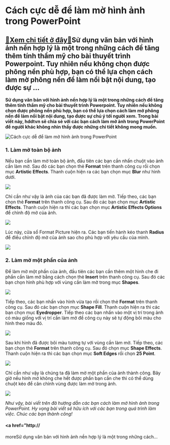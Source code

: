 Cách cực dễ để làm mờ hình ảnh trong PowerPoint
===============================================

[:gift:Xem chi tiết ở đây:gift:](https://hddtvn.com/cach-cuc-de-de-lam-mo-hinh-anh-trong-powerpoint/)Sử dụng văn bản với hình ảnh nền hợp lý là một trong những cách để tăng thêm tính thẩm mỹ cho bài thuyết trình Powerpoint. Tuy nhiên nếu không chọn được phông nền phù hợp, bạn có thể lựa chọn cách làm mờ phông nền để làm nổi bật nội dung, tạo được sự …
------------------------------------------------------------------------------------------------------------------------------------------------------------------------------------------------------------------------------------------------------------

**Sử dụng văn bản với hình ảnh nền hợp lý là một trong những cách để tăng thêm tính thẩm mỹ cho bài thuyết trình Powerpoint. Tuy nhiên nếu không chọn được phông nền phù hợp, bạn có thể lựa chọn cách làm mờ phông nền để làm nổi bật nội dung, tạo được sự chú ý tới người xem. Trong bài viết này, hddtvn sẽ chia sẻ với các bạn cách làm mờ ảnh trong PowerPoint để người khác không nhìn thấy được những chi tiết không mong muốn.**


![Cách cực dễ để làm mờ hình ảnh trong PowerPoint](https://hddtvn.com/wp-content/uploads/2021/01/lam-mo-anh.jpg "Cách cực dễ để làm mờ hình ảnh trong PowerPoint")


### 1. Làm mờ toàn bộ ảnh


Nếu bạn cần làm mờ toàn bộ ảnh, đầu tiên các bạn cần nhấn chuột vào ảnh cần làm mờ. Sau đó các bạn chọn thẻ **Format** trên thanh công cụ rồi chọn mục **Artistic Effects**. Thanh cuộn hiện ra các bạn chọn mục **Blur** như hình dưới.


![](https://hddtvn.com/wp-content/uploads/2021/01/8.png)


Chỉ cần như vậy là ảnh của các bạn đã được làm mờ. Tiếp theo, các bạn chọn thẻ **Format** trên thanh công cụ. Sau đó các bạn chọn mục **Artistic Effects**. Thanh cuộn hiện ra thì các bạn chọn mục **Artistic Effects Options** để chỉnh độ mờ của ảnh.


![](https://hddtvn.com/wp-content/uploads/2021/01/10.png)


Lúc này, cửa sổ Format Picture hiện ra. Các bạn tiến hành kéo thanh **Radius** để điều chỉnh độ mờ của ảnh sao cho phù hợp với yêu cầu của mình.


![](https://hddtvn.com/wp-content/uploads/2021/01/9.png)


### 2. Làm mờ một phần của ảnh


Để làm mờ một phần của ảnh, đầu tiên các bạn cần thêm một hình che đi phần cần làm mờ bằng cách chọn thẻ **Insert** trên thanh công cụ. Sau đó các bạn chọn hình phù hợp với vùng cần làm mờ trong mục **Shapes**.


![](https://hddtvn.com/wp-content/uploads/2021/01/13.png)


Tiếp theo, các bạn nhấn vào hình vừa tạo rồi chọn thẻ **Format** trên thanh công cụ. Sau đó các bạn chọn mục **Shape Fill**. Thanh cuộn hiện ra thì các bạn chọn mục **Eyedropper**. Tiếp theo các bạn nhấn vào một vị trí trong ảnh có màu giống với vị trí cần làm mờ để công cụ này sẽ tự động bôi màu cho hình theo màu đó.


![](https://hddtvn.com/wp-content/uploads/2021/01/14.png)


Sau khi hình đã được bôi màu tương tự với vùng cần làm mờ. Tiếp theo, các bạn chọn thẻ **Format** trên thanh công cụ. Sau đó chọn mục **Shape Effects**. Thanh cuộn hiện ra thì các bạn chọn mục **Soft Edges** rồi chọn **25 Point**.


![](https://hddtvn.com/wp-content/uploads/2021/01/gMlnMEM.png)


Chỉ cần như vậy là chúng ta đã làm mờ một phần của ảnh thành công. Bây giờ nếu hình mờ không che hết được phần bạn cần che thì có thể dùng chuột kéo để căn chỉnh vùng được làm mờ trong ảnh.


![](https://hddtvn.com/wp-content/uploads/2021/01/16.png)


*Như vậy, bài viết trên đã hướng dẫn các bạn cách làm mờ hình ảnh trong PowerPoint. Hy vọng bài viết sẽ hữu ích với các bạn trong quá trình làm việc. Chúc các bạn thành công!*


#### <a href=”http://


moreSử dụng văn bản với hình ảnh nền hợp lý là một trong những cách…

